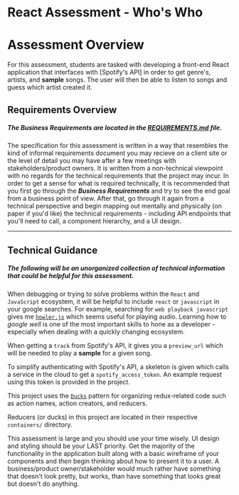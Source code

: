 # React Assessment - Who's Who
# Assessment Overview

For this assessment, students are tasked with developing a front-end React application that interfaces with [Spotify's API] in order to get genre's, artists, and **sample** songs. The user will then be able to listen to songs and guess which artist created it.

## Requirements Overview

##### The *Business Requirements* are located in the [REQUIREMENTS.md](REQUIREMENTS.md) file.

The specification for this assessment is written in a way that resembles the kind of informal requirements document you may recieve on a client site or the level of detail you may have after a few meetings with stakeholders/product owners. It is written from a non-technical viewpoint with no regards for the technical requirements that the project may incur. In order to get a sense for what is required technically, it is recommended that you first go through the ***Business Requirements*** and try to see the end goal from a business point of view. After that, go through it again from a technical perspective and begin mapping out mentally and physically (on paper if you'd like) the technical requirements - including API endpoints that you'll need to call, a component hierarchy, and a UI design.

---

## Technical Guidance

##### The following will be an unorganized collection of technical information that could be helpful for this assessment.

When debugging or trying to solve problems within the `React` and `JavaScript` ecosystem, it will be helpful to include `react` or `javascript` in your google searches. For example, searching for `web playback javascript` gives me [`howler.js`](https://howlerjs.com/) which seems useful for playing audio. Learning how to *google well* is one of the most important skills to hone as a developer - especially when dealing with a quickly changing ecosystem.

When getting a `track` from Spotify's API, it gives you a `preview_url` which will be needed to play a **sample** for a given song.

To simplify authenticating with Spotify's API, a skeleton is given which calls a service in the cloud to get a `spotify_access_token`. An example request using this token is provided in the project.

This project uses the [`Ducks`](https://github.com/erikras/ducks-modular-redux) pattern for organizing redux-related code such as action names, action creators, and reducers. 

Reducers (or ducks) in this project are located in their respective `containers/` directory.

This assessment is large and you should use your time wisely. UI design and styling should be your LAST priority. Get the majority of the functionality in the application built along with a basic wireframe of your components and *then* begin thinking about how to present it to a user. A business/product owner/stakeholder would much rather have something that doesn't look pretty, but works, than have something that looks great but doesn't do anything.
